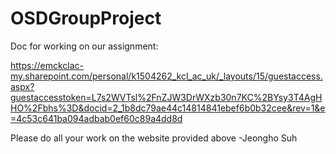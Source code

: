 # OSDGroupProject


Doc for working on our assignment:


https://emckclac-my.sharepoint.com/personal/k1504262_kcl_ac_uk/_layouts/15/guestaccess.aspx?guestaccesstoken=L7s2WVTsl%2FnZJW3DrWXzb30n7KC%2BYsy3T4AgHHO%2Fbhs%3D&docid=2_1b8dc79ae44c14814841ebef6b0b32cee&rev=1&e=4c53c641ba094adbab0ef60c89a4dd8d


Please do all your work on the website provided above -Jeongho Suh
